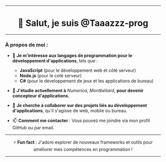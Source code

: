 ***

<div align="center">

# 👋 Salut, je suis @Taaazzz-prog

</div>

---

### À propos de moi :

- 👀 **Je m'intéresse aux langages de programmation pour le développement d'applications**, tels que :
  - **JavaScript** (pour le développement web et côté serveur)
  - **Node.js** (pour le coté serveur)
  - **C#** (pour le développement de jeux et les applications de bureau)

- 🌱 **J'étudie actuellement à** *Numerica, Montbéliard*, **pour devenir concepteur d'applications.**

- 💞️ **Je cherche à collaborer sur des projets liés au développement d'applications**, qu'il s'agisse de web, mobile ou bureau.

- 📫 **Comment me contacter** : Vous pouvez me joindre via mon profil GitHub ou par email.

---

<div align="center">

⚡ **Fun fact** : J'adore explorer de nouveaux frameworks et outils pour améliorer mes compétences en programmation !

</div>

***

<!---
Taaazzz-prog/Taaazzz-prog est un ✨ dépôt spécial ✨ car son `README.md` (ce fichier) apparaît sur votre profil GitHub.
Vous pouvez cliquer sur le lien Aperçu pour voir vos modifications.
--->
